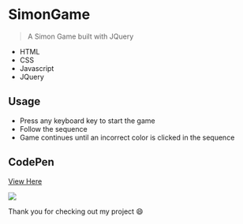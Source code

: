 # SimonGame

> A Simon Game built with JQuery

- HTML
- CSS
- Javascript
- JQuery

## Usage

- Press any keyboard key to start the game
- Follow the sequence
- Game continues until an incorrect color is clicked in the sequence

## CodePen

<a href="https://codepen.io/amandahershey/pen/WNeGoXo">View Here</a>

<img src="https://drive.google.com/uc?id=1nhSH4_JnF5sOFAbt0IEK_DgoC0FZzVj_" />

Thank you for checking out my project 😄
